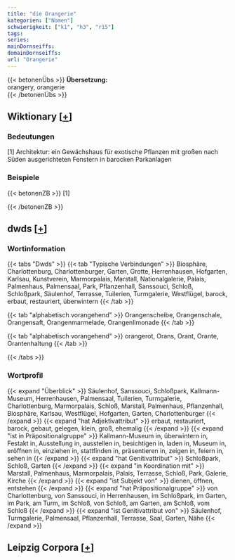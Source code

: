 ```yaml
---
title: "die Orangerie"
kategorien: ["Nomen"]
schwierigkeit: ["k1", "h3", "r15"]
tags:
series:
mainDornseiffs:
domainDornseiffs:
url: "Orangerie"
---
```


{{< betonenÜbs >}}
**Übersetzung:**  
orangery, orangerie  
{{< /betonenÜbs >}}

## Wiktionary [[+](https://de.wiktionary.org/wiki/Orangerie)]

### Bedeutungen
[1] Architektur: ein Gewächshaus für exotische Pflanzen mit großen nach Süden ausgerichteten Fenstern in barocken Parkanlagen  

### Beispiele
{{< betonenZB >}}
[1]  

{{< /betonenZB >}}


## dwds [[+](https://www.dwds.de/wb/Orangerie)]

### Wortinformation
{{< tabs "Dwds" >}}
{{< tab "Typische Verbindungen" >}}
Biosphäre, Charlottenburg, Charlottenburger, Garten, Grotte, Herrenhausen, Hofgarten, Karlsau, Kunstverein, Marmorpalais, Marstall, Nationalgalerie, Palais, Palmenhaus, Palmensaal, Park, Pflanzenhall, Sanssouci, Schloß, Schloßpark, Säulenhof, Terrasse, Tuilerien, Turmgalerie, Westflügel, barock, erbaut, restauriert, überwintern
{{< /tab >}}

{{< tab "alphabetisch vorangehend" >}}
Orangenscheibe, Orangenschale, Orangensaft, Orangenmarmelade, Orangenlimonade
{{< /tab >}}

{{< tab "alphabetisch vorangehend" >}}
orangerot, Orans, Orant, Orante, Orantenhaltung
{{< /tab >}}

{{< /tabs >}}

### Wortprofil
{{< expand "Überblick" >}} Säulenhof, Sanssouci, Schloßpark, Kallmann-Museum, Herrenhausen, Palmensaal, Tuilerien, Turmgalerie, Charlottenburg, Marmorpalais, Schloß, Marstall, Palmenhaus, Pflanzenhall, Biosphäre, Karlsau, Westflügel, Hofgarten, Garten, Charlottenburger {{< /expand >}}
{{< expand "hat Adjektivattribut" >}} erbaut, restauriert, barock, gebaut, gelegen, klein, groß, ehemalig {{< /expand >}}
{{< expand "ist in Präpositionalgruppe" >}} Kallmann-Museum in, überwintern in, Festakt in, Ausstellung in, ausstellen in, besichtigen in, laden in, Museum in, eröffnen in, einziehen in, stattfinden in, präsentieren in, zeigen in, feiern in, sehen in {{< /expand >}}
{{< expand "hat Genitivattribut" >}} Schloßpark, Schloß, Garten {{< /expand >}}
{{< expand "in Koordination mit" >}} Marstall, Palmenhaus, Marmorpalais, Palais, Terrasse, Schloß, Park, Galerie, Kirche {{< /expand >}}
{{< expand "ist Subjekt von" >}} dienen, öffnen, entstehen {{< /expand >}}
{{< expand "hat Präpositionalgruppe" >}} von Charlottenburg, von Sanssouci, in Herrenhausen, im Schloßpark, im Garten, im Park, am Turm, im Schloß, von Schloß, am Garten, am Schloß, vom Schloß {{< /expand >}}
{{< expand "ist Genitivattribut von" >}} Säulenhof, Turmgalerie, Palmensaal, Pflanzenhall, Terrasse, Saal, Garten, Nähe {{< /expand >}}

## Leipzig Corpora [[+](https://corpora.uni-leipzig.de/en/res?word=Orangerie&corpusId=deu_newscrawl-public_2018)]

